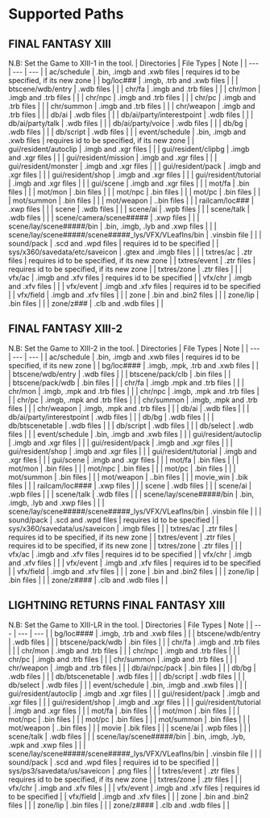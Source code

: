 # Supported Paths

## FINAL FANTASY XIII

N.B: Set the Game to XIII-1 in the tool.
| Directories | File Types | Note |
| --- | --- | --- |
| ac/schedule | .bin, .imgb and .xwb files | requires id to be specified, if its new zone |
| bg/loc### | .imgb, .trb and .xwb files | |
| btscene/wdb/entry | .wdb files | |
| chr/fa | .imgb and .trb files | |
| chr/mon | .imgb and .trb files | |
| chr/npc | .imgb and .trb files | |
| chr/pc | .imgb and .trb files | |
| chr/summon | .imgb and .trb files | |
| chr/weapon | .imgb and .trb files | |
| db/ai | .wdb files | |
| db/ai/party/interestpoint | .wdb files | |
| db/ai/party/talk | .wdb files | |
| db/ai/party/voice | .wdb files | |
| db/bg | .wdb files | |
| db/script | .wdb files | |
| event/schedule | .bin, .imgb and .xwb files | requires id to be specified, if its new zone |
| gui/resident/autoclip | .imgb and .xgr files | |
| gui/resident/clipbg | .imgb and .xgr files | |
| gui/resident/mission | .imgb and .xgr files | |
| gui/resident/monster | .imgb and .xgr files | |
| gui/resident/pack | .imgb and .xgr files | |
| gui/resident/shop | .imgb and .xgr files | |
| gui/resident/tutorial | .imgb and .xgr files | |
| gui/scene | .imgb and .xgr files | |
| mot/fa | .bin files | |
| mot/mon | .bin files | |
| mot/npc | .bin files | |
| mot/pc | .bin files | |
| mot/summon | .bin files | |
| mot/weapon | ..bin files | |
| railcam/loc### | .xwp files | |
| scene | .wdb files | |
| scene/ai | .wpb files | |
| scene/talk | .wdb files | |
| scene/camera/scene##### | .xwp files | |
| scene/lay/scene#####/bin | .bin, .imgb, .lyb and .xwp files | |
| scene/lay/scene#####/scene#####_lys/VFX/VLeafIns/bin | .vinsbin file | |
| sound/pack | .scd and .wpd files | requires id to be specified |
| sys/x360/savedata/etc/saveicon | .gtex and .imgb files | |
| txtres/ac | .ztr files | requires id to be specified, if its new zone |
| txtres/event | .ztr files | requires id to be specified, if its new zone |
| txtres/zone | .ztr files | |
| vfx/ac | .imgb and .xfv files | requires id to be specified |
| vfx/chr | .imgb and .xfv files | |
| vfx/event | .imgb and .xfv files | requires id to be specified |
| vfx/field | .imgb and .xfv files | |
| zone | .bin and .bin2 files | |
| zone/lip | .bin files | |
| zone/z### | .clb and .wdb files | |


## FINAL FANTASY XIII-2

N.B: Set the Game to XIII-2 in the tool.
| Directories | File Types | Note |
| --- | --- | --- |
| ac/schedule | .bin, .imgb and .xwb files | requires id to be specified, if its new zone |
| bg/loc#### | .imgb, .mpk, .trb  and .xwb files | |
| btscene/wdb/entry | .wdb files | |
| btscene/pack/clb | .bin files | |  
| btscene/pack/wdb | .bin files | | 
| chr/fa | .imgb .mpk and .trb files | |
| chr/mon | .imgb, .mpk and .trb files | |
| chr/npc | .imgb, .mpk and .trb files | |
| chr/pc | .imgb, .mpk and .trb files | |
| chr/summon | .imgb, .mpk and .trb files | |
| chr/weapon | .imgb, .mpk and .trb files | |
| db/ai | .wdb files | |
| db/ai/party/interestpoint | .wdb files | |
| db/bg | .wdb files | |
| db/btscenetable | .wdb files | |
| db/script | .wdb files | |
| db/select | .wdb files | |
| event/schedule | .bin, .imgb and .xwb files | |
| gui/resident/autoclip | .imgb and .xgr files | |
| gui/resident/pack | .imgb and .xgr files | |
| gui/resident/shop | .imgb and .xgr files | |
| gui/resident/tutorial | .imgb and .xgr files | |
| gui/scene | .imgb and .xgr files | |
| mot/fa | .bin files | |
| mot/mon | .bin files | |
| mot/npc | .bin files | |
| mot/pc | .bin files | |
| mot/summon | .bin files | |
| mot/weapon | ..bin files | |
| movie_win | .bik files | |
| railcam/loc#### | .xwp files | |
| scene | .wdb files | |
| scene/ai | .wpb files | |
| scene/talk | .wdb files | |
| scene/lay/scene#####/bin | .bin, .imgb, .lyb and .xwp files | |
| scene/lay/scene#####/scene#####_lys/VFX/VLeafIns/bin | .vinsbin file | |
| sound/pack | .scd and .wpd files | requires id to be specified |
| sys/x360/savedata/us/saveicon | .imgb files | |
| txtres/ac | .ztr files | requires id to be specified, if its new zone |
| txtres/event | .ztr files | requires id to be specified, if its new zone |
| txtres/zone | .ztr files | |
| vfx/ac | .imgb and .xfv files | requires id to be specified |
| vfx/chr | .imgb and .xfv files | |
| vfx/event | .imgb and .xfv files | requires id to be specified |
| vfx/field | .imgb and .xfv files | |
| zone | .bin and .bin2 files | |
| zone/lip | .bin files | |
| zone/z#### | .clb and .wdb files | |


## LIGHTNING RETURNS FINAL FANTASY XIII

N.B: Set the Game to XIII-LR in the tool.
| Directories | File Types | Note |
| --- | --- | --- |
| bg/loc#### | .imgb, .trb and .xwb files | |
| btscene/wdb/entry | .wdb files | |
| btscene/pack/wdb | .bin files | | 
| chr/fa | .imgb and .trb files | |
| chr/mon | .imgb and .trb files | |
| chr/npc | .imgb and .trb files | |
| chr/pc | .imgb and .trb files | |
| chr/summon | .imgb and .trb files | |
| chr/weapon | .imgb and .trb files | |
| db/ai/npc/pack | .bin files | |
| db/bg | .wdb files | |
| db/btscenetable | .wdb files | |
| db/script | .wdb files | |
| db/select | .wdb files | |
| event/schedule | .bin, .imgb and .xwb files | |
| gui/resident/autoclip | .imgb and .xgr files | |
| gui/resident/pack | .imgb and .xgr files | |
| gui/resident/shop | .imgb and .xgr files | |
| gui/resident/tutorial | .imgb and .xgr files | |
| mot/fa | .bin files | |
| mot/mon | .bin files | |
| mot/npc | .bin files | |
| mot/pc | .bin files | |
| mot/summon | .bin files | |
| mot/weapon | ..bin files | |
| movie | .bik files | |
| scene/ai | .wpb files | |
| scene/talk | .wdb files | |
| scene/lay/scene#####/bin | .bin, .imgb, .lyb, .wpk and .xwp files | |
| scene/lay/scene#####/scene#####_lys/VFX/VLeafIns/bin | .vinsbin file | |
| sound/pack | .scd and .wpd files | requires id to be specified |
| sys/ps3/savedata/us/saveicon | .png files | |
| txtres/event | .ztr files | requires id to be specified, if its new zone |
| txtres/zone | .ztr files | |
| vfx/chr | .imgb and .xfv files | |
| vfx/event | .imgb and .xfv files | requires id to be specified |
| vfx/field | .imgb and .xfv files | |
| zone | .bin and .bin2 files | |
| zone/lip | .bin files | |
| zone/z#### | .clb and .wdb files | |
